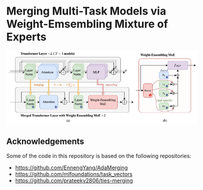 # Merging Multi-Task Models via Weight-Emsembling Mixture of Experts

![overview](figure/overview.png)

## Acknowledgements

Some of the code in this repository is based on the following repositories:

- https://github.com/EnnengYang/AdaMerging
- https://github.com/mlfoundations/task_vectors
- https://github.com/prateeky2806/ties-merging
